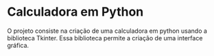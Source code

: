 # Calculadora em Python
O projeto consiste na criação de uma calculadora em python usando a biblioteca Tkinter. Essa biblioteca permite a criação de uma interface gráfica.
